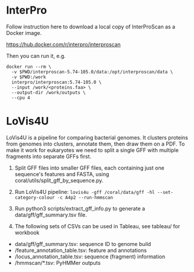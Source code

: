# InterPro

Follow instruction here to download a local copy of InterProScan as a Docker image.

https://hub.docker.com/r/interpro/interproscan

Then you can run it, e.g.

```
docker run --rm \
  -v $PWD/interproscan-5.74-105.0/data:/opt/interproscan/data \
  -v $PWD:/work
  interpro/interproscan:5.74-105.0 \
  --input /work/<proteins.faa> \
  --output-dir /work/outputs \
  --cpu 4
```

# LoVis4U

LoVis4U is a pipeline for comparing bacterial genomes. It clusters proteins
from genomes into clusters, annotate them, then draw them on a PDF. To make it
work for eukaryotes we need to split a single GFF with multiple fragments into
separate GFFs first.

1. Split GFF files into smaller GFF files, each containing just one sequence's
features and FASTA, using coral/utils/split_gff_by_sequence.py.

2. Run LoVis4U pipeline:
```lovis4u -gff /coral/data/gff -hl --set-category-colour -c A4p2 --run-hmmscan```

3. Run python3 scripts/extract_gff_info.py to generate a data/gff/gff_summary.tsv file.

4. The following sets of CSVs can be used in Tableau, see tableau/ for workbook

  - data/gff/gff_summary.tsv: sequence ID to genome build
  - <lovis4u output directory>/feature_annotation_table.tsv: feature and annotations
  - <lovis4u output directory>/locus_annotation_table.tsv: sequence (fragment) information
  - <lovis4u output directory>/hmmscan/*.tsv: PyHMMer outputs
